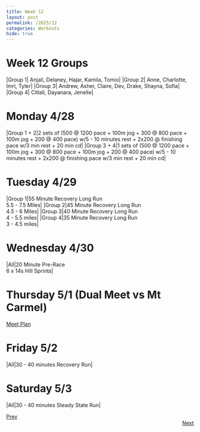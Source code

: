 ```yaml
---
title: Week 12
layout: post
permalink: /2025/12
categories: Workouts
hide: true
---
```



# Week 12 Groups

|Group 1| Anjali, Delaney, Hajar, Kamila, Tomio|
|Group 2| Anne, Charlotte, Imri, Tyler|
|Group 3| Andrew, Asher, Claire, Dev, Drake, Shayna, Sofia|
|Group 4| Citlali, Dayanara, Jenelle|

# Monday 4/28

|Group 1 + 2|2 sets of (500 @ 1200 pace + 100m jog + 300 @ 800 pace + 100m jog + 200 @ 400 pace) w/5 - 10 minutes rest + 2x200 @ finishing pace w/3 min rest + 20 min cd| 
|Group 3 + 4|1 sets of (500 @ 1200 pace + 100m jog + 300 @ 800 pace + 100m jog + 200 @ 400 pace) w/5 - 10 minutes rest + 2x200 @ finishing pace w/3 min rest + 20 min cd|

# Tuesday 4/29

|Group 1|55 Minute Recovery Long Run <br> 5.5 - 7.5 Miles|
|Group 2|45 Minute Recovery Long Run <br> 4.5 - 6 Miles|
|Group 3|40 Minute Recovery Long Run <br> 4 - 5.5 miles|
|Group 4|35 Minute Recovery Long Run <br> 3 - 4.5 miles|

# Wednesday 4/30 

|All|20 Minute Pre-Race <br> 6 x 14s Hill Sprints|

# Thursday 5/1 (Dual Meet vs Mt Carmel)

[Meet Plan]({{site.baseurl}}/2025/MC)

# Friday 5/2 

|All|30 - 40 minutes Recovery Run|

# Saturday 5/3 

|All|30 - 40 minutes Steady State Run|

<div style="text-align: left"> <a href="{{site.baseurl}}/2025/11">Prev</a></div> 
<div style="text-align: right"> <a href="{{site.baseurl}}/2025/13">Next</a></div>